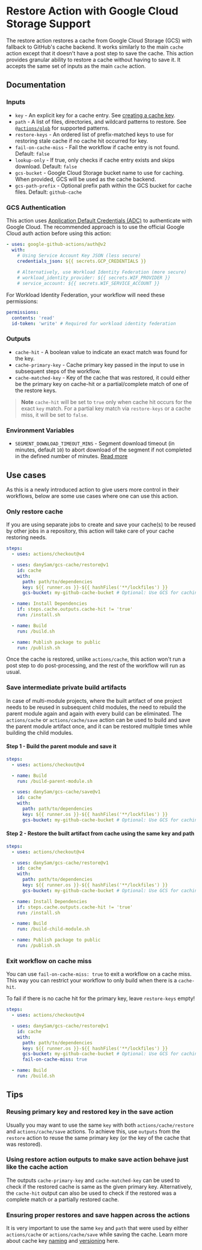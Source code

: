 # Restore Action with Google Cloud Storage Support

The restore action restores a cache from Google Cloud Storage (GCS) with fallback to GitHub's cache backend. It works similarly to the main `cache` action except that it doesn't have a post step to save the cache. This action provides granular ability to restore a cache without having to save it. It accepts the same set of inputs as the main `cache` action.

## Documentation

### Inputs

* `key` - An explicit key for a cache entry. See [creating a cache key](../README.md#creating-a-cache-key).
* `path` - A list of files, directories, and wildcard patterns to restore. See [`@actions/glob`](https://github.com/actions/toolkit/tree/main/packages/glob) for supported patterns.
* `restore-keys` - An ordered list of prefix-matched keys to use for restoring stale cache if no cache hit occurred for key.
* `fail-on-cache-miss` - Fail the workflow if cache entry is not found. Default: `false`
* `lookup-only` - If true, only checks if cache entry exists and skips download. Default: `false`
* `gcs-bucket` - Google Cloud Storage bucket name to use for caching. When provided, GCS will be used as the cache backend.
* `gcs-path-prefix` - Optional prefix path within the GCS bucket for cache files. Default: `github-cache`

### GCS Authentication

This action uses [Application Default Credentials (ADC)](https://cloud.google.com/docs/authentication/application-default-credentials) to authenticate with Google Cloud. The recommended approach is to use the official Google Cloud auth action before using this action:

```yaml
- uses: google-github-actions/auth@v2
  with:
    # Using Service Account Key JSON (less secure)
    credentials_json: ${{ secrets.GCP_CREDENTIALS }}
    
    # Alternatively, use Workload Identity Federation (more secure)
    # workload_identity_provider: ${{ secrets.WIF_PROVIDER }}
    # service_account: ${{ secrets.WIF_SERVICE_ACCOUNT }}
```

For Workload Identity Federation, your workflow will need these permissions:
```yaml
permissions:
  contents: 'read'
  id-token: 'write' # Required for workload identity federation
```

### Outputs

* `cache-hit` - A boolean value to indicate an exact match was found for the key.
* `cache-primary-key` - Cache primary key passed in the input to use in subsequent steps of the workflow.
* `cache-matched-key` - Key of the cache that was restored, it could either be the primary key on cache-hit or a partial/complete match of one of the restore keys.

> **Note**
`cache-hit` will be set to `true` only when cache hit occurs for the exact `key` match. For a partial key match via `restore-keys` or a cache miss, it will be set to `false`.

### Environment Variables

* `SEGMENT_DOWNLOAD_TIMEOUT_MINS` - Segment download timeout (in minutes, default `10`) to abort download of the segment if not completed in the defined number of minutes. [Read more](https://github.com/actions/cache/blob/main/tips-and-workarounds.md#cache-segment-restore-timeout)

## Use cases

As this is a newly introduced action to give users more control in their workflows, below are some use cases where one can use this action.

### Only restore cache

If you are using separate jobs to create and save your cache(s) to be reused by other jobs in a repository, this action will take care of your cache restoring needs.

```yaml
steps:
  - uses: actions/checkout@v4

  - uses: danySam/gcs-cache/restore@v1
    id: cache
    with:
      path: path/to/dependencies
      key: ${{ runner.os }}-${{ hashFiles('**/lockfiles') }}
      gcs-bucket: my-github-cache-bucket # Optional: Use GCS for caching

  - name: Install Dependencies
    if: steps.cache.outputs.cache-hit != 'true'
    run: /install.sh

  - name: Build
    run: /build.sh

  - name: Publish package to public
    run: /publish.sh
```

Once the cache is restored, unlike `actions/cache`, this action won't run a post step to do post-processing, and the rest of the workflow will run as usual.

### Save intermediate private build artifacts

In case of multi-module projects, where the built artifact of one project needs to be reused in subsequent child modules, the need to rebuild the parent module again and again with every build can be eliminated. The `actions/cache` or `actions/cache/save` action can be used to build and save the parent module artifact once, and it can be restored multiple times while building the child modules.

#### Step 1 - Build the parent module and save it

```yaml
steps:
  - uses: actions/checkout@v4

  - name: Build
    run: /build-parent-module.sh

  - uses: danySam/gcs-cache/save@v1
    id: cache
    with:
      path: path/to/dependencies
      key: ${{ runner.os }}-${{ hashFiles('**/lockfiles') }}
      gcs-bucket: my-github-cache-bucket # Optional: Use GCS for caching
```

#### Step 2 - Restore the built artifact from cache using the same key and path

```yaml
steps:
  - uses: actions/checkout@v4

  - uses: danySam/gcs-cache/restore@v1
    id: cache
    with:
      path: path/to/dependencies
      key: ${{ runner.os }}-${{ hashFiles('**/lockfiles') }}
      gcs-bucket: my-github-cache-bucket # Optional: Use GCS for caching

  - name: Install Dependencies
    if: steps.cache.outputs.cache-hit != 'true'
    run: /install.sh

  - name: Build
    run: /build-child-module.sh

  - name: Publish package to public
    run: /publish.sh
```

### Exit workflow on cache miss

You can use `fail-on-cache-miss: true` to exit a workflow on a cache miss. This way you can restrict your workflow to only build when there is a `cache-hit`.

To fail if there is no cache hit for the primary key, leave `restore-keys` empty!

```yaml
steps:
  - uses: actions/checkout@v4

  - uses: danySam/gcs-cache/restore@v1
    id: cache
    with:
      path: path/to/dependencies
      key: ${{ runner.os }}-${{ hashFiles('**/lockfiles') }}
      gcs-bucket: my-github-cache-bucket # Optional: Use GCS for caching
      fail-on-cache-miss: true

  - name: Build
    run: /build.sh
```

## Tips

### Reusing primary key and restored key in the save action

Usually you may want to use the same `key` with both `actions/cache/restore` and `actions/cache/save` actions. To achieve this, use `outputs` from the `restore` action to reuse the same primary key (or the key of the cache that was restored).

### Using restore action outputs to make save action behave just like the cache action

The outputs `cache-primary-key` and `cache-matched-key` can be used to check if the restored cache is same as the given primary key. Alternatively, the `cache-hit` output can also be used to check if the restored was a complete match or a partially restored cache.

### Ensuring proper restores and save happen across the actions

It is very important to use the same `key` and `path` that were used by either `actions/cache` or `actions/cache/save` while saving the cache. Learn more about cache key [naming](https://github.com/actions/cache#creating-a-cache-key) and [versioning](https://github.com/actions/cache#cache-version) here.
